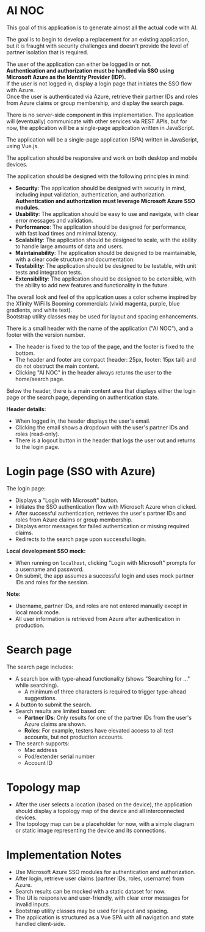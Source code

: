 # AI NOC

This goal of this application is to generate almost all the actual code with AI.

The goal is to begin to develop a replacement for an existing application, 
but it is fraught with security challenges and doesn't provide the level
of partner isolation that is required.

The user of the application can either be logged in or not.  
**Authentication and authorization must be handled via SSO using Microsoft Azure as the Identity Provider (IDP).**  
If the user is not logged in, display a login page that initiates the SSO flow with Azure.  
Once the user is authenticated via Azure, retrieve their partner IDs and roles from Azure claims or group membership, and display the search page.

There is no server-side component in this implementation. The application will (eventually) communicate with
other services via REST APIs, but for now, the application will be a single-page application written in JavaScript.

The application will be a single-page application (SPA) written in JavaScript, using Vue.js.

The application should be responsive and work on both desktop and mobile devices.

The application should be designed with the following principles in mind:
- **Security**: The application should be designed with security in mind, including input validation, authentication, and authorization.  
  **Authentication and authorization must leverage Microsoft Azure SSO modules.**
- **Usability**: The application should be easy to use and navigate, with clear error messages and validation.
- **Performance**: The application should be designed for performance, with fast load times and minimal latency.
- **Scalability**: The application should be designed to scale, with the ability to handle large amounts of data and users.
- **Maintainability**: The application should be designed to be maintainable, with a clear code structure and documentation.
- **Testability**: The application should be designed to be testable, with unit tests and integration tests.
- **Extensibility**: The application should be designed to be extensible, with the ability to add new features and functionality in the future.

The overall look and feel of the application uses a color scheme inspired by the Xfinity WiFi Is Booming commercials (vivid magenta, purple, blue gradients, and white text).  
Bootstrap utility classes may be used for layout and spacing enhancements.

There is a small header with the name of the application ("AI NOC"), and a footer with the version number.  
- The header is fixed to the top of the page, and the footer is fixed to the bottom.
- The header and footer are compact (header: 25px, footer: 15px tall) and do not obstruct the main content.
- Clicking "AI NOC" in the header always returns the user to the home/search page.

Below the header, there is a main content area that displays either the login page or the search page, depending on authentication state.

**Header details:**
- When logged in, the header displays the user's email.
- Clicking the email shows a dropdown with the user's partner IDs and roles (read-only).
- There is a logout button in the header that logs the user out and returns to the login page.

# Login page (SSO with Azure)

The login page:
- Displays a "Login with Microsoft" button.
- Initiates the SSO authentication flow with Microsoft Azure when clicked.
- After successful authentication, retrieves the user's partner IDs and roles from Azure claims or group membership.
- Displays error messages for failed authentication or missing required claims.
- Redirects to the search page upon successful login.

**Local development SSO mock:**
- When running on `localhost`, clicking "Login with Microsoft" prompts for a username and password.
- On submit, the app assumes a successful login and uses mock partner IDs and roles for the session.

**Note:**  
- Username, partner IDs, and roles are not entered manually except in local mock mode.
- All user information is retrieved from Azure after authentication in production.

# Search page

The search page includes:
- A search box with type-ahead functionality (shows "Searching for ..." while searching).
    - A minimum of three characters is required to trigger type-ahead suggestions.
- A button to submit the search.
- Search results are limited based on:
    - **Partner IDs**: Only results for one of the partner IDs from the user's Azure claims are shown.
    - **Roles**: For example, testers have elevated access to all test accounts, but not production accounts.
- The search supports:
    - Mac address
    - Pod/extender serial number
    - Account ID

# Topology map

- After the user selects a location (based on the device), the application should display a topology map of the device and all interconnected devices.
- The topology map can be a placeholder for now, with a simple diagram or static image representing the device and its connections.

# Implementation Notes

- Use Microsoft Azure SSO modules for authentication and authorization.
- After login, retrieve user claims (partner IDs, roles, username) from Azure.
- Search results can be mocked with a static dataset for now.
- The UI is responsive and user-friendly, with clear error messages for invalid inputs.
- Bootstrap utility classes may be used for layout and spacing.
- The application is structured as a Vue SPA with all navigation and state handled client-side.

